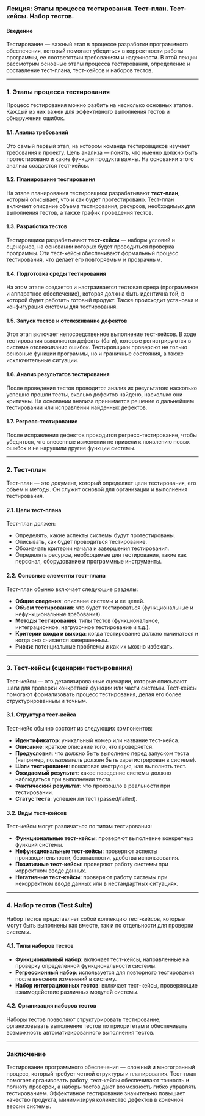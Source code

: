 ### Лекция: Этапы процесса тестирования. Тест-план. Тест-кейсы. Набор тестов.

#### Введение

Тестирование — важный этап в процессе разработки программного обеспечения, который помогает убедиться в корректности работы программы, ее соответствии требованиям и надежности. В этой лекции рассмотрим основные этапы процесса тестирования, определение и составление тест-плана, тест-кейсов и наборов тестов.

---

### 1. Этапы процесса тестирования

Процесс тестирования можно разбить на несколько основных этапов. Каждый из них важен для эффективного выполнения тестов и обнаружения ошибок.

#### 1.1. **Анализ требований**
Это самый первый этап, на котором команда тестировщиков изучает требования к проекту. Цель анализа — понять, что именно должно быть протестировано и какие функции продукта важны. На основании этого анализа создаются тест-кейсы.

#### 1.2. **Планирование тестирования**
На этапе планирования тестировщики разрабатывают **тест-план**, который описывает, что и как будет протестировано. Тест-план включает описание объема тестирования, ресурсов, необходимых для выполнения тестов, а также график проведения тестов.

#### 1.3. **Разработка тестов**
Тестировщики разрабатывают **тест-кейсы** — наборы условий и сценариев, на основании которых будет проводиться проверка программы. Эти тест-кейсы обеспечивают формальный процесс тестирования, что делает его повторяемым и прозрачным.

#### 1.4. **Подготовка среды тестирования**
На этом этапе создается и настраивается тестовая среда (программное и аппаратное обеспечение), которая должна быть идентична той, в которой будет работать готовый продукт. Также происходит установка и конфигурация системы для тестирования.

#### 1.5. **Запуск тестов и отслеживание дефектов**
Этот этап включает непосредственное выполнение тест-кейсов. В ходе тестирования выявляются дефекты (баги), которые регистрируются в системе отслеживания ошибок. Тестировщики проверяют не только основные функции программы, но и граничные состояния, а также исключительные ситуации.

#### 1.6. **Анализ результатов тестирования**
После проведения тестов проводится анализ их результатов: насколько успешно прошли тесты, сколько дефектов найдено, насколько они критичны. На основании анализа принимается решение о дальнейшем тестировании или исправлении найденных дефектов.

#### 1.7. **Регресс-тестирование**
После исправления дефектов проводится регресс-тестирование, чтобы убедиться, что внесенные изменения не привели к появлению новых ошибок и не нарушили другие функции системы.

---

### 2. Тест-план

Тест-план — это документ, который определяет цели тестирования, его объем и методы. Он служит основой для организации и выполнения тестирования.

#### 2.1. **Цели тест-плана**
Тест-план должен:

- Определять, какие аспекты системы будут протестированы.
- Описывать, как будет проводиться тестирование.
- Обозначать критерии начала и завершения тестирования.
- Определять ресурсы, необходимые для тестирования, такие как персонал, оборудование и программные инструменты.

#### 2.2. **Основные элементы тест-плана**
Тест-план обычно включает следующие разделы:

- **Общие сведения**: описание системы и ее целей.
- **Объем тестирования**: что будет тестироваться (функциональные и нефункциональные требования).
- **Методы тестирования**: типы тестов (функциональное, интеграционное, нагрузочное тестирование и т.д.).
- **Критерии входа и выхода**: когда тестирование должно начинаться и когда оно считается завершенным.
- **Риски**: потенциальные проблемы и как их можно избежать.

---

### 3. Тест-кейсы (сценарии тестирования)

Тест-кейсы — это детализированные сценарии, которые описывают шаги для проверки конкретной функции или части системы. Тест-кейсы помогают формализовать процесс тестирования, делая его более структурированным и точным.

#### 3.1. **Структура тест-кейса**
Тест-кейс обычно состоит из следующих компонентов:

- **Идентификатор**: уникальный номер или название тест-кейса.
- **Описание**: краткое описание того, что проверяется.
- **Предусловия**: что должно быть выполнено перед запуском теста (например, пользователь должен быть зарегистрирован в системе).
- **Шаги тестирования**: пошаговая инструкция, как выполнять тест.
- **Ожидаемый результат**: какое поведение системы должно наблюдаться при выполнении теста.
- **Фактический результат**: что произошло в реальности при тестировании.
- **Статус теста**: успешен ли тест (passed/failed).

#### 3.2. **Виды тест-кейсов**
Тест-кейсы могут различаться по типам тестирования:

- **Функциональные тест-кейсы**: проверяют выполнение конкретных функций системы.
- **Нефункциональные тест-кейсы**: проверяют аспекты производительности, безопасности, удобства использования.
- **Позитивные тест-кейсы**: проверяют работу системы при корректном вводе данных.
- **Негативные тест-кейсы**: проверяют работу системы при некорректном вводе данных или в нестандартных ситуациях.

---

### 4. Набор тестов (Test Suite)

Набор тестов представляет собой коллекцию тест-кейсов, которые могут быть выполнены как вместе, так и по отдельности для проверки системы.

#### 4.1. **Типы наборов тестов**
- **Функциональный набор**: включает тест-кейсы, направленные на проверку определенной функциональности системы.
- **Регрессионный набор**: используется для повторного тестирования после внесения изменений в систему.
- **Набор интеграционных тестов**: включает тест-кейсы, проверяющие взаимодействие различных модулей системы.

#### 4.2. **Организация наборов тестов**
Наборы тестов позволяют структурировать тестирование, организовывать выполнение тестов по приоритетам и обеспечивать возможность автоматизированного выполнения тестов.

---

### Заключение

Тестирование программного обеспечения — сложный и многогранный процесс, который требует четкой структуры и планирования. Тест-план помогает организовать работу, тест-кейсы обеспечивают точность и полноту проверок, а наборы тестов дают возможность гибко управлять тестированием. Эффективное тестирование значительно повышает качество продукта, минимизируя количество дефектов в конечной версии системы.